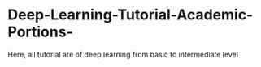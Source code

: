 # Deep-Learning-Tutorial-Academic-Portions-
Here, all tutorial are of deep learning  from basic to intermediate level
